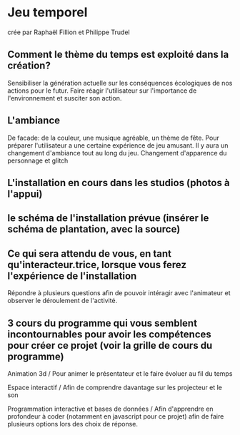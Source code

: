 # Jeu temporel
crée par Raphaël Fillion et Philippe Trudel

## Comment le thème du temps est exploité dans la création?
Sensibiliser la génération actuelle sur les conséquences écologiques de nos actions pour le futur. Faire réagir l'utilisateur sur l'importance de l'environnement et susciter son action.

## L'ambiance
De facade: de la couleur, une musique agréable, un thème de fête. 
Pour préparer l'utilisateur a une certaine expérience de jeu amusant.
Il y aura un changement d'ambiance tout au long du jeu.
Changement d'apparence du personnage et glitch

## L'installation en cours dans les studios (photos à l'appui)

## le schéma de l'installation prévue (insérer le schéma de plantation, avec la source)

## Ce qui sera attendu de vous, en tant qu'interacteur.trice, lorsque vous ferez l'expérience de l'installation
Répondre à plusieurs questions afin de pouvoir intéragir avec l'animateur et observer le déroulement de l'activité.

## 3 cours du programme qui vous semblent incontournables pour avoir les compétences pour créer ce projet (voir la grille de cours du programme)

Animation 3d / Pour animer le présentateur et le faire évoluer au fil du temps

Espace interactif / Afin de comprendre davantage sur les projecteur et le son

Programmation interactive et bases de données / Afin d'apprendre en profondeur à coder (notamment en javascript pour ce projet) afin de faire plusieurs options lors des choix de réponse.
